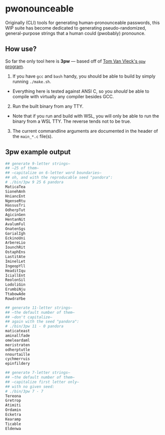 # pwonounceable
Originally (CLI) tools for generating human-pronounceable passwords, this WIP suite has become dedicated to generating pseudo-randomized, general-purpose strings that a human could (pwobably) pronounce.

## How use?
So far the only tool here is **3pw** — based off of [Tom Van Vleck's `gpw` program](https://multicians.org/thvv/gpw.html).
1. If you have `gcc` and `bash` handy, you should be able to build by simply running `./make.sh`.
  - Everything here is tested against ANSI C, so you _should_ be able to compile with virtually any compiler besides GCC.
2. Run the built binary from any TTY.
  - Note that if you run and build with WSL, you will only be able to run the binary from a WSL TTY.  The reverse tends not to be true.
3. The current commandline arguments are documented in the header of the `main_*.c` file(s).

## 3pw example output
```bash
## generate 9-letter strings—
## —25 of them—
## —capitalize on 6-letter word boundaries—
## oh, and with the reproducable seed "pandora":
# ./bin/3pw 9 25 6 pandora
MaticaTea
SionehAnh
HniancEnt
NgenseRtu
HassusTri
OdherpTut
AgicinGen
HentanNit
AvalumFul
OnatenSgs
GarialIgh
EckinoUni
ArbereLio
IounchRit
OstaphEns
LastitAte
IminelLet
IngeopYll
HeaditIqu
IciallEnt
ReolonSil
LodoliGin
ErumbiNju
TtabowAde
RowdraYbe
```

```bash
## generate 11-letter strings—
## —the default number of them—
## —don't capitalize—
## again with the seed "pandora":
# ./bin/3pw 11 - 0 pandora
maticateast
aminallfade
omeleardaml
meristraten
odherptutle
nnourtaille
cychmerruis
epinfildery
```

```bash
## generate 7-letter strings—
## —the default number of them—
## —capitalize first letter only—
## with no given seed:
# ./bin/3pw 7 - 7
Tereona
Gretrop
Atimiti
Ordamin
Ecketra
Kearamp
Ticable
Eldenwa
```
